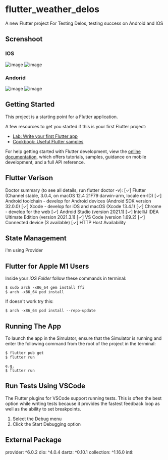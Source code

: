 # flutter_weather_delos

A new Flutter project For Testing Delos, testing success on Android and IOS


## Screnshoot

### IOS
![image](documentation/ios/ios_1.png)
![image](documentation/ios/ios_2.png)

### Andorid
![image](documentation/android/android_1.png)
![image](documentation/android/android_2.png)



## Getting Started

This project is a starting point for a Flutter application.

A few resources to get you started if this is your first Flutter project:

- [Lab: Write your first Flutter app](https://docs.flutter.dev/get-started/codelab)
- [Cookbook: Useful Flutter samples](https://docs.flutter.dev/cookbook)

For help getting started with Flutter development, view the
[online documentation](https://docs.flutter.dev/), which offers tutorials,
samples, guidance on mobile development, and a full API reference.


## Flutter Verison
Doctor summary (to see all details, run flutter doctor -v):
[✓] Flutter (Channel stable, 3.0.4, on macOS 12.4 21F79 darwin-arm, locale en-ID)
[✓] Android toolchain - develop for Android devices (Android SDK version 32.0.0)
[✓] Xcode - develop for iOS and macOS (Xcode 13.4.1)
[✓] Chrome - develop for the web
[✓] Android Studio (version 2021.1)
[✓] IntelliJ IDEA Ultimate Edition (version 2021.3.1)
[✓] VS Code (version 1.69.2)
[✓] Connected device (3 available)
[✓] HTTP Host Availability


## State Management
i'm using Provider 


## Flutter for Apple M1 Users

Inside your _iOS Folder_ follow these commands in terminal:

```
$ sudo arch -x86_64 gem install ffi
$ arch -x86_64 pod install
```

If doesn't work try this:

```
$ arch -x86_64 pod install --repo-update
```




## Running The App

To launch the app in the Simulator, ensure that the Simulator is running and enter the following command from the root of the project in the terminal:

```
$ flutter pub get
$ flutter run 

e.g.
$ flutter run 
```


## Run Tests Using VSCode

The Flutter plugins for VSCode support running tests. This is often the best option while writing tests because it provides the fastest feedback loop as well as the ability to set breakpoints.

1. Select the Debug menu
2. Click the Start Debugging option


## External Package 
  provider: ^6.0.2
  dio: ^4.0.4
  dartz: ^0.10.1
  collection: ^1.16.0
  intl:

